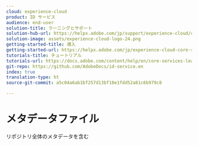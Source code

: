 ```yaml
---
cloud: experience-cloud
product: ID サービス
audience: end-user
solution-title: ラーニングとサポート
solution-hub-url: https://helpx.adobe.com/jp/support/experience-cloud/core-services.html
solution-image: assets/experience-cloud-logo-24.png
getting-started-title: 導入
getting-started-url: https://helpx.adobe.com/jp/experience-cloud-core-services/get-started.html
tutorials-title: チュートリアル
tutorials-url: https://docs.adobe.com/content/help/en/core-services-learn/tutorials/overview.html
git-repo: https://github.com/AdobeDocs/id-service.en
index: true
translation-type: ht
source-git-commit: a5c04a6ab1bf257d13bf10e1fdd52a81c6b979c8

---
```



# メタデータファイル

リポジトリ全体のメタデータを含む